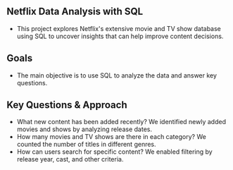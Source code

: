 ## Netflix Data Analysis with SQL

- This project explores Netflix's extensive movie and TV show database using SQL to uncover insights that can help improve content decisions.

## Goals

- The main objective is to use SQL to analyze the data and answer key questions.

## Key Questions & Approach

- What new content has been added recently? We identified newly added movies and shows by analyzing release dates.
- How many movies and TV shows are there in each category? We counted the number of titles in different genres.
- How can users search for specific content? We enabled filtering by release year, cast, and other criteria.





